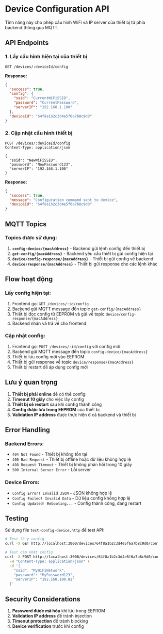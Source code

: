# Device Configuration API

Tính năng này cho phép cấu hình WiFi và IP server của thiết bị từ phía backend thông qua MQTT.

## API Endpoints

### 1. Lấy cấu hình hiện tại của thiết bị

```http
GET /devices/:deviceId/config
```

**Response:**
```json
{
  "success": true,
  "config": {
    "ssid": "CurrentWiFiSSID",
    "password": "CurrentPassword",
    "serverIP": "192.168.1.100"
  },
  "deviceId": "64f8a1b2c3d4e5f6a7b8c9d0"
}
```

### 2. Cập nhật cấu hình thiết bị

```http
POST /devices/:deviceId/config
Content-Type: application/json

{
  "ssid": "NewWiFiSSID",
  "password": "NewPassword123",
  "serverIP": "192.168.1.100"
}
```

**Response:**
```json
{
  "success": true,
  "message": "Configuration command sent to device",
  "deviceId": "64f8a1b2c3d4e5f6a7b8c9d0"
}
```

## MQTT Topics

### Topics được sử dụng:

1. **`config-device/{macAddress}`** - Backend gửi lệnh config đến thiết bị
2. **`get-config/{macAddress}`** - Backend yêu cầu thiết bị gửi config hiện tại
3. **`device/config-response/{macAddress}`** - Thiết bị gửi config về backend
4. **`device/response/{macAddress}`** - Thiết bị gửi response cho các lệnh khác

## Flow hoạt động

### Lấy config hiện tại:
1. Frontend gọi `GET /devices/:id/config`
2. Backend gửi MQTT message đến topic `get-config/{macAddress}`
3. Thiết bị đọc config từ EEPROM và gửi về topic `device/config-response/{macAddress}`
4. Backend nhận và trả về cho frontend

### Cập nhật config:
1. Frontend gọi `POST /devices/:id/config` với config mới
2. Backend gửi MQTT message đến topic `config-device/{macAddress}`
3. Thiết bị lưu config mới vào EEPROM
4. Thiết bị gửi response về topic `device/response/{macAddress}`
5. Thiết bị restart để áp dụng config mới

## Lưu ý quan trọng

1. **Thiết bị phải online** để có thể config
2. **Timeout 10 giây** cho việc lấy config
3. **Thiết bị sẽ restart** sau khi config thành công
4. **Config được lưu trong EEPROM** của thiết bị
5. **Validation IP address** được thực hiện ở cả backend và thiết bị

## Error Handling

### Backend Errors:
- `404 Not Found` - Thiết bị không tồn tại
- `400 Bad Request` - Thiết bị offline hoặc dữ liệu không hợp lệ
- `408 Request Timeout` - Thiết bị không phản hồi trong 10 giây
- `500 Internal Server Error` - Lỗi server

### Device Errors:
- `Config Error! Invalid JSON` - JSON không hợp lệ
- `Config Failed! Invalid Data` - Dữ liệu config không hợp lệ
- `Config Updated! Rebooting...` - Config thành công, đang restart

## Testing

Sử dụng file `test-config-device.http` để test API:

```bash
# Test lấy config
curl -X GET http://localhost:3000/devices/64f8a1b2c3d4e5f6a7b8c9d0/config

# Test cập nhật config
curl -X POST http://localhost:3000/devices/64f8a1b2c3d4e5f6a7b8c9d0/config \
  -H "Content-Type: application/json" \
  -d '{
    "ssid": "MyWiFiNetwork",
    "password": "MyPassword123",
    "serverIP": "192.168.100.82"
  }'
```

## Security Considerations

1. **Password được mã hóa** khi lưu trong EEPROM
2. **Validation IP address** để tránh injection
3. **Timeout protection** để tránh blocking
4. **Device verification** trước khi config 